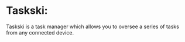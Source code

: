 # Taskski:

Taskski is a task manager which allows you to oversee a series of tasks from any connected device.
